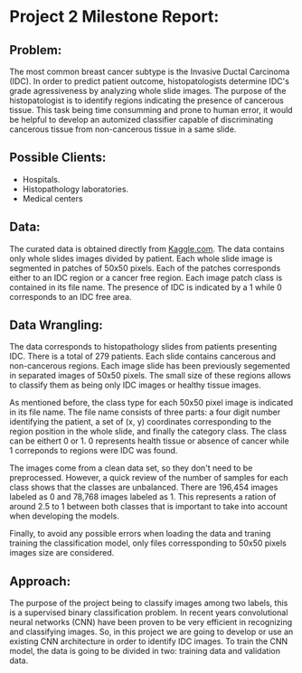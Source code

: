 # Project 2 Milestone Report: 

## Problem:
The most common breast cancer subtype is the Invasive Ductal Carcinoma (IDC). In order to predict patient outcome, histopatologists determine IDC's grade agressiveness by analyzing whole slide images. The purpose of the histopatologist is to identify regions indicating the presence of cancerous tissue. This task being time consumming and prone to human error, it would be helpful to develop an automized classifier capable of discriminating cancerous tissue from non-cancerous tissue in a same slide.

## Possible Clients:
* Hospitals.
* Histopathology laboratories.
* Medical centers

## Data:
The curated data is obtained directly from [Kaggle.com](https://www.kaggle.com/paultimothymooney/breast-histopathology-images/data). The data contains only whole slides images divided by patient. Each whole slide image is segmented in patches of 50x50 pixels. Each of the patches corresponds either to an IDC region or a cancer free region. Each image patch class is contained in its file name. The presence of IDC is indicated by a 1 while 0 corresponds to an IDC free area.

## Data Wrangling:
The data corresponds to histopathology slides from patients presenting IDC. There is a total of 279 patients. Each slide contains cancerous and non-cancerous regions. Each image slide has been previously segemented in separated images of 50x50 pixels. The small size of these regions allows to classify them as being only IDC images or healthy tissue images.

As mentioned before, the class type for each 50x50 pixel image is indicated in its file name. The file name consists of three parts: a four digit number identifying the patient, a set of (x, y) coordinates corresponding to the region position in the whole slide, and finally the category class. The class can be eithert 0 or 1. 0 represents health tissue or absence of cancer while 1 correponds to regions were IDC was found.

The images come from a clean data set, so they don't need to be preprocessed. However, a quick review of the number of samples for each class shows that the classes are unbalanced. There are 196,454 images labeled as 0 and 78,768 images labeled as 1. This represents a ration of around 2.5 to 1 between both classes that is important to take into account when developing the models. 

Finally, to avoid any possible errors when loading the data and traning training the classification model, only files corressponding to 50x50 pixels images size are considered.

## Approach:
The purpose of the project being to classify images among two labels, this is a supervised binary classification problem. In recent years convolutional neural networks (CNN) have been proven to be very efficient in recognizing and classifying images. So, in this project we are going to develop or use an existing CNN architecture in order to identify IDC images. To train the CNN model, the data is going to be divided in two: training data and validation data.
